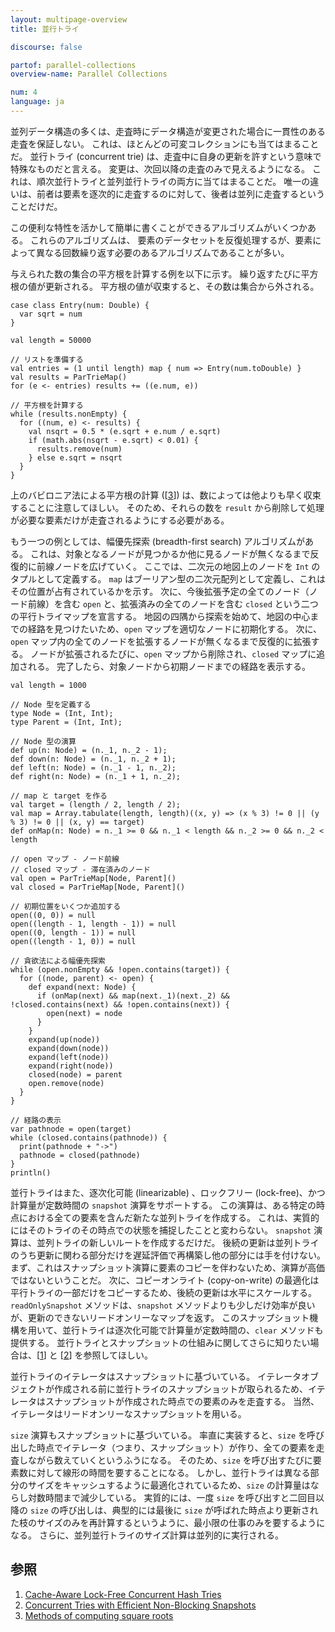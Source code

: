 ```yaml
---
layout: multipage-overview
title: 並行トライ

discourse: false

partof: parallel-collections
overview-name: Parallel Collections

num: 4
language: ja
---
```


並列データ構造の多くは、走査時にデータ構造が変更された場合に一貫性のある走査を保証しない。
これは、ほとんどの可変コレクションにも当てはまることだ。
並行トライ (concurrent trie) は、走査中に自身の更新を許すという意味で特殊なものだと言える。
変更は、次回以降の走査のみで見えるようになる。
これは、順次並行トライと並列並行トライの両方に当てはまることだ。
唯一の違いは、前者は要素を逐次的に走査するのに対して、後者は並列に走査するということだけだ。

この便利な特性を活かして簡単に書くことができるアルゴリズムがいくつかある。
これらのアルゴリズムは、 要素のデータセットを反復処理するが、要素によって異なる回数繰り返す必要のあるアルゴリズムであることが多い。

与えられた数の集合の平方根を計算する例を以下に示す。
繰り返すたびに平方根の値が更新される。
平方根の値が収束すると、その数は集合から外される。

    case class Entry(num: Double) {
      var sqrt = num
    }

    val length = 50000

    // リストを準備する
    val entries = (1 until length) map { num => Entry(num.toDouble) }
    val results = ParTrieMap()
    for (e <- entries) results += ((e.num, e))

    // 平方根を計算する
    while (results.nonEmpty) {
      for ((num, e) <- results) {
        val nsqrt = 0.5 * (e.sqrt + e.num / e.sqrt)
        if (math.abs(nsqrt - e.sqrt) < 0.01) {
          results.remove(num)
        } else e.sqrt = nsqrt
      }
    }

上のバビロニア法による平方根の計算 (\[[3][3]\]) は、数によっては他よりも早く収束することに注意してほしい。
そのため、それらの数を `result` から削除して処理が必要な要素だけが走査されるようにする必要がある。

もう一つの例としては、幅優先探索 (breadth-first search) アルゴリズムがある。
これは、対象となるノードが見つかるか他に見るノードが無くなるまで反復的に前線ノードを広げていく。
ここでは、二次元の地図上のノードを `Int` のタプルとして定義する。
`map` はブーリアン型の二次元配列として定義し、これはその位置が占有されているかを示す。
次に、今後拡張予定の全てのノード（ノード前線）を含む `open` と、拡張済みの全てのノードを含む `closed` という二つの平行トライマップを宣言する。
地図の四隅から探索を始めて、地図の中心までの経路を見つけたいため、`open` マップを適切なノードに初期化する。
次に、`open` マップ内の全てのノードを拡張するノードが無くなるまで反復的に拡張する。
ノードが拡張されるたびに、`open` マップから削除され、`closed` マップに追加される。
完了したら、対象ノードから初期ノードまでの経路を表示する。

    val length = 1000

    // Node 型を定義する
    type Node = (Int, Int);
    type Parent = (Int, Int);

    // Node 型の演算
    def up(n: Node) = (n._1, n._2 - 1);
    def down(n: Node) = (n._1, n._2 + 1);
    def left(n: Node) = (n._1 - 1, n._2);
    def right(n: Node) = (n._1 + 1, n._2);

    // map と target を作る
    val target = (length / 2, length / 2);
    val map = Array.tabulate(length, length)((x, y) => (x % 3) != 0 || (y % 3) != 0 || (x, y) == target)
    def onMap(n: Node) = n._1 >= 0 && n._1 < length && n._2 >= 0 && n._2 < length

    // open マップ - ノード前線
    // closed マップ - 滞在済みのノード
    val open = ParTrieMap[Node, Parent]()
    val closed = ParTrieMap[Node, Parent]()

    // 初期位置をいくつか追加する
    open((0, 0)) = null
    open((length - 1, length - 1)) = null
    open((0, length - 1)) = null
    open((length - 1, 0)) = null

    // 貪欲法による幅優先探索
    while (open.nonEmpty && !open.contains(target)) {
      for ((node, parent) <- open) {
        def expand(next: Node) {
          if (onMap(next) && map(next._1)(next._2) && !closed.contains(next) && !open.contains(next)) {
            open(next) = node
          }
        }
        expand(up(node))
        expand(down(node))
        expand(left(node))
        expand(right(node))
        closed(node) = parent
        open.remove(node)
      }
    }

    // 経路の表示
    var pathnode = open(target)
    while (closed.contains(pathnode)) {
      print(pathnode + "->")
      pathnode = closed(pathnode)
    }
    println()

並行トライはまた、逐次化可能 (linearizable) 、ロックフリー (lock-free)、かつ計算量が定数時間の `snapshot` 演算をサポートする。
この演算は、ある特定の時点における全ての要素を含んだ新たな並列トライを作成する。
これは、実質的にはそのトライのその時点での状態を捕捉したことと変わらない。
`snapshot` 演算は、並列トライの新しいルートを作成するだけだ。
後続の更新は並列トライのうち更新に関わる部分だけを遅延評価で再構築し他の部分には手を付けない。
まず、これはスナップショット演算に要素のコピーを伴わないため、演算が高価ではないということだ。
次に、コピーオンライト (copy-on-write) の最適化は平行トライの一部だけをコピーするため、後続の更新は水平にスケールする。
`readOnlySnapshot` メソッドは、`snapshot` メソッドよりも少しだけ効率が良いが、更新のできないリードオンリーなマップを返す。
このスナップショット機構を用いて、並行トライは逐次化可能で計算量が定数時間の、`clear` メソッドも提供する。
並行トライとスナップショットの仕組みに関してさらに知りたい場合は、\[[1][1]\] と \[[2][2]\] を参照してほしい。

並行トライのイテレータはスナップショットに基づいている。
イテレータオブジェクトが作成される前に並行トライのスナップショットが取られるため、イテレータはスナップショットが作成された時点での要素のみを走査する。
当然、イテレータはリードオンリーなスナップショットを用いる。

`size` 演算もスナップショットに基づいている。
率直に実装すると、`size` を呼び出した時点でイテレータ（つまり、スナップショット）が作り、全ての要素を走査しながら数えていくというふうになる。
そのため、`size` を呼び出すたびに要素数に対して線形の時間を要することになる。
しかし、並行トライは異なる部分のサイズをキャッシュするように最適化されているため、`size` の計算量はならし対数時間まで減少している。
実質的には、一度 `size` を呼び出すと二回目以降の `size` の呼び出しは、典型的には最後に `size` が呼ばれた時点より更新された枝のサイズのみを再計算するというように、最小限の仕事のみを要するようになる。
さらに、並列並行トライのサイズ計算は並列的に実行される。

## 参照

1. [Cache-Aware Lock-Free Concurrent Hash Tries][1]
2. [Concurrent Tries with Efficient Non-Blocking Snapshots][2]
3. [Methods of computing square roots][3]

  [1]: https://infoscience.epfl.ch/record/166908/files/ctries-techreport.pdf "Ctries-techreport"
  [2]: http://lampwww.epfl.ch/~prokopec/ctries-snapshot.pdf "Ctries-snapshot"
  [3]: https://en.wikipedia.org/wiki/Methods_of_computing_square_roots#Babylonian_method "babylonian-method"
